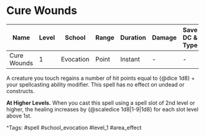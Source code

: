 # Cure Wounds

| Name | Level | School | Range | Duration | Damage | Save DC & Type |
|------|-------|--------|-------|----------|--------|----------------|
| Cure Wounds | 1 | Evocation | Point | Instant | - | - |

A creature you touch regains a number of hit points equal to {@dice 1d8} + your spellcasting ability modifier. This spell has no effect on undead or constructs.

**At Higher Levels.** When you cast this spell using a spell slot of 2nd level or higher, the healing increases by {@scaledice 1d8|1-9|1d8} for each slot level above 1st.

^Tags: #spell #school_evocation #level_1 #area_effect
